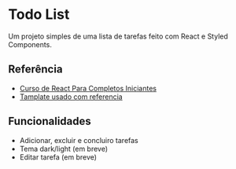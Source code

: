 # Todo List

Um projeto simples de uma lista de tarefas feito com React e Styled Components.



## Referência

 - [Curso de React Para Completos Iniciantes](https://www.youtube.com/watch?v=ErjWNvP6mko&t=3642s)
 - [Tamplate usado com referencia](https://www.figma.com/file/xZ8exL2QL7H5T3WSjL9GuV/ToDo-List-%F0%9F%91%85-(Community)?node-id=0%3A1&t=iJhYTZWqs4Ut1WkK-1)


## Funcionalidades

- Adicionar, excluir e concluiro tarefas
- Tema dark/light (em breve)
- Editar tarefa (em breve)